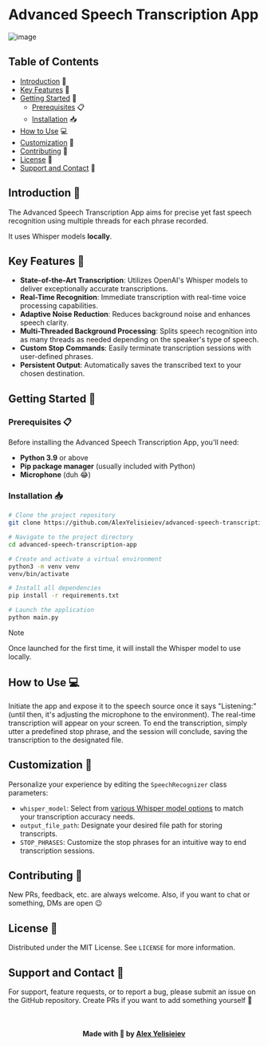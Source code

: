 # Advanced Speech Transcription App

![image](https://github.com/AlexYelisieiev/advanced-speech-transcription/assets/62658287/346aa211-0b3e-460b-b769-350298dc1491)

## Table of Contents

- [Introduction](#introduction-) 📖
- [Key Features](#key-features-) 💫
- [Getting Started](#getting-started-) 🌱
  - [Prerequisites](#prerequisites-) 📋
  - [Installation](#installation-) 📥
- [How to Use](#how-to-use-) 💻
- [Customization](#customization-) 🔧
- [Contributing](#contributing-) 🤝
- [License](#license-) 📄
- [Support and Contact](#support-and-contact-) 🙌

## Introduction 📖

The Advanced Speech Transcription App aims for precise yet fast speech recognition using multiple threads for each phrase recorded.

It uses Whisper models **locally**.

## Key Features 💫

- **State-of-the-Art Transcription**: Utilizes OpenAI's Whisper models to deliver exceptionally accurate transcriptions.
- **Real-Time Recognition**: Immediate transcription with real-time voice processing capabilities.
- **Adaptive Noise Reduction**: Reduces background noise and enhances speech clarity.
- **Multi-Threaded Background Processing**: Splits speech recognition into as many threads as needed depending on the speaker's type of speech.
- **Custom Stop Commands**: Easily terminate transcription sessions with user-defined phrases.
- **Persistent Output**: Automatically saves the transcribed text to your chosen destination.

## Getting Started 🌱

### Prerequisites 📋

Before installing the Advanced Speech Transcription App, you'll need:
- **Python 3.9** or above
- **Pip package manager** (usually included with Python)
- **Microphone** (duh 😂)

### Installation 📥

```bash
# Clone the project repository
git clone https://github.com/AlexYelisieiev/advanced-speech-transcription.git

# Navigate to the project directory
cd advanced-speech-transcription-app

# Create and activate a virtual environment
python3 -m venv venv
venv/bin/activate

# Install all dependencies
pip install -r requirements.txt

# Launch the application
python main.py
```

> [!NOTE]
> Once launched for the first time, it will install the Whisper model to use locally.

## How to Use 💻

Initiate the app and expose it to the speech source once it says "Listening:" (until then, it's adjusting the microphone to the environment). The real-time transcription will appear on your screen. To end the transcription, simply utter a predefined stop phrase, and the session will conclude, saving the transcription to the designated file.

## Customization 🔧

Personalize your experience by editing the `SpeechRecognizer` class parameters:
- `whisper_model`: Select from [various Whisper model options](https://github.com/openai/whisper#available-models-and-languages) to match your transcription accuracy needs.
- `output_file_path`: Designate your desired file path for storing transcripts.
- `STOP_PHRASES`: Customize the stop phrases for an intuitive way to end transcription sessions.

## Contributing 🤝

New PRs, feedback, etc. are always welcome.
Also, if you want to chat or something, DMs are open 😉

## License 📄

Distributed under the MIT License. See `LICENSE` for more information.

## Support and Contact 🙌

For support, feature requests, or to report a bug, please submit an issue on the GitHub repository. Create PRs if you want to add something yourself 🤝


<p style="margin-top: 50px;" align="center"><b>Made with 💙 by <a href="https://alexyelisieiev.github.io">Alex Yelisieiev</a></b></p>

